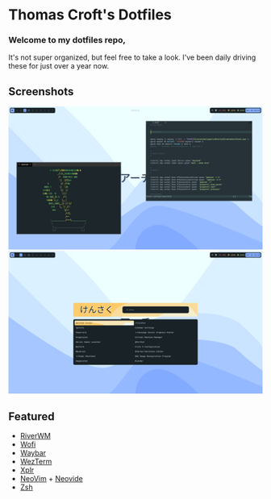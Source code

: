 # Thomas Croft's Dotfiles

### Welcome to my dotfiles repo,

It's not super organized, but feel free to take a look. I've been daily driving these for just over a year now.

## Screenshots
![preview1](https://raw.githubusercontent.com/thomascft/dotfiles/master/assets/1.png)
![preview2](https://raw.githubusercontent.com/thomascft/dotfiles/master/assets/2.png)

## Featured
- [RiverWM](https://github.com/riverwm/river)
- [Wofi](https://hg.sr.ht/~scoopta/wofi)
- [Waybar](https://github.com/Alexays/Waybar)
- [WezTerm](https://github.com/wez/wezterm)
- [Xplr](https://github.com/sayanarijit/xplr)
- [NeoVim](https://neovim.io) + [Neovide](https://github.com/neovide/neovide)
- [Zsh](https://www.zsh.org/)
